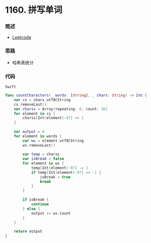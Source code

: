 # 1160. 拼写单词

### 简述

- [Leetcode](https://leetcode-cn.com/problems/find-words-that-can-be-formed-by-characters/)

### 思路

- 哈希表统计

### 代码

`Swift`

```swift
func countCharacters(_ words: [String], _ chars: String) -> Int {
    var cs = chars.utf8CString
    cs.removeLast()
    var charss = Array(repeating: 0, count: 26)
    for element in cs {
        charss[Int(element)-97] += 1
    }
    
    var output = 0
    for element in words {
        var ws = element.utf8CString
        ws.removeLast()
        
        var temp = charss
        var isBreak = false
        for element in ws {
            temp[Int(element)-97] -= 1
            if temp[Int(element)-97] == -1 {
                isBreak = true
                break
            }
        }
        
        if isBreak {
            continue
        } else {
            output += ws.count
        }
    }
    
    return output
}

```